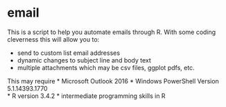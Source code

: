 # email

This is a script to help you automate emails through R.  With some coding cleverness this will allow you to:
* send to custom list email addresses
* dynamic changes to subject line and body text
* multiple attachments which may be csv files, ggplot pdfs, etc.


This may require
    * Microsoft Outlook 2016
    * Windows PowerShell Version 5.1.14393.1770  
    * R version 3.4.2
    * intermediate programming skills in R
